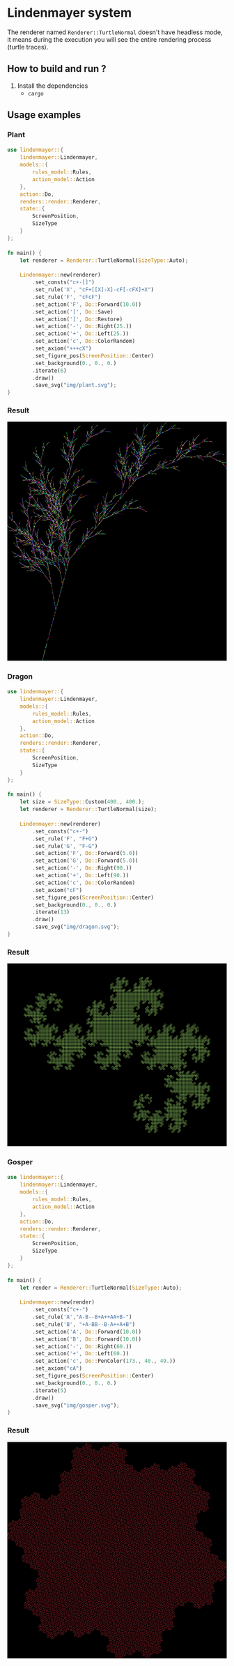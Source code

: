 # Lindenmayer system

The renderer named `Renderer::TurtleNormal` doesn't have headless mode, it means during the execution you will see the entire rendering process (turtle traces).

## How to build and run ?

1. Install the dependencies
    - `cargo`

## Usage examples

### Plant

```rust
use lindenmayer::{
    lindenmayer::Lindenmayer,
    models::{
        rules_model::Rules,
        action_model::Action
    },
    action::Do,
    renders::render::Renderer,
    state::{
        ScreenPosition,
        SizeType
    }
};

fn main() {
    let renderer = Renderer::TurtleNormal(SizeType::Auto);

    Lindenmayer::new(renderer)
        .set_consts("c+-[]")
        .set_rule('X', "cF+[[X]-X]-cF[-cFX]+X")
        .set_rule('F', "cFcF")
        .set_action('F', Do::Forward(10.0))
        .set_action('[', Do::Save)
        .set_action(']', Do::Restore)
        .set_action('-', Do::Right(25.))
        .set_action('+', Do::Left(25.))
        .set_action('c', Do::ColorRandom)
        .set_axiom("+++cX")
        .set_figure_pos(ScreenPosition::Center)
        .set_background(0., 0., 0.)
        .iterate(6)
        .draw()
        .save_svg("img/plant.svg");
}
```

### Result

![Plant](img/plant.svg)

### Dragon

```rust
use lindenmayer::{
    lindenmayer::Lindenmayer,
    models::{
        rules_model::Rules,
        action_model::Action
    },
    action::Do,
    renders::render::Renderer,
    state::{
        ScreenPosition,
        SizeType
    }
};

fn main() {
    let size = SizeType::Custom(400., 400.);
    let renderer = Renderer::TurtleNormal(size);

    Lindenmayer::new(renderer)
        .set_consts("c+-")
        .set_rule('F', "F+G")
        .set_rule('G', "F-G")
        .set_action('F', Do::Forward(5.0))
        .set_action('G', Do::Forward(5.0))
        .set_action('-', Do::Right(90.))
        .set_action('+', Do::Left(90.))
        .set_action('c', Do::ColorRandom)
        .set_axiom("cF")
        .set_figure_pos(ScreenPosition::Center)
        .set_background(0., 0., 0.)
        .iterate(13)
        .draw()
        .save_svg("img/dragon.svg");
}
```

### Result

![Dragon](img/dragon.svg)

### Gosper

```rust
use lindenmayer::{
    lindenmayer::Lindenmayer,
    models::{
        rules_model::Rules,
        action_model::Action
    },
    action::Do,
    renders::render::Renderer,
    state::{
        ScreenPosition,
        SizeType
    }
};

fn main() {
    let render = Renderer::TurtleNormal(SizeType::Auto);

    Lindenmayer::new(render)
        .set_consts("c+-")
        .set_rule('A',"A-B--B+A++AA+B-")
        .set_rule('B', "+A-BB--B-A++A+B")
        .set_action('A', Do::Forward(10.0))
        .set_action('B', Do::Forward(10.0))
        .set_action('-', Do::Right(60.))
        .set_action('+', Do::Left(60.))
        .set_action('c', Do::PenColor(173., 40., 49.))
        .set_axiom("cA")
        .set_figure_pos(ScreenPosition::Center)
        .set_background(0., 0., 0.)
        .iterate(5)
        .draw()
        .save_svg("img/gosper.svg");
}
```

### Result

![Gosper](img/gosper.svg)
